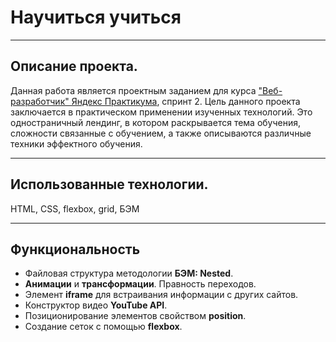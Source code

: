 # Научиться учиться
---

## Описание проекта.
Данная работа является проектным заданием для курса ["Веб-разработчик" Яндекс Практикума](https://practicum.yandex.ru/web/), спринт 2. Цель данного проекта заключается в практическом применении изученных технологий. Это одностраничный лендинг, в котором раскрывается тема обучения, сложности связанные с обучением, а также описываются различные техники эффектного обучения.

---

## Использованные технологии.
HTML, CSS, flexbox, grid, БЭМ

---

## Функциональность
* Файловая структура методологии __БЭМ: Nested__.
* __Анимации__ и __трансформации__. Правность переходов.
* Элемент __iframe__ для встраивания информации с других сайтов.
* Конструктор видео __YouTube API__.
* Позиционирование элементов свойством __position__.
* Создание сеток с помощью __flexbox__.
